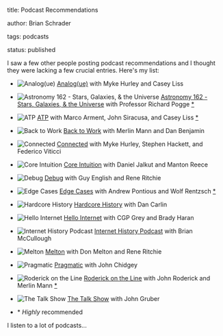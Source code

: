 title: Podcast Recommendations







author: Brian Schrader







tags: podcasts







status: published








I saw a few other people posting podcast recommendations and I thought they were lacking a few crucial entries. Here's my list:















<style type='text/css'>







.post ul {







list-style: none;







}







.post img {







margin-left:0px;







display: inline;







vertical-align: middle;







margin-right: 15px;







}







</style>







- ![Analog(ue)](http://brianschrader.com/images/blog/analogue_icon.png) [Analog(ue)](http://relay.fm/analogue) with Myke Hurley and Casey Liss







- ![Astronomy 162 - Stars, Galaxies, & the Universe](http://brianschrader.com/images/blog/astr_162_icon.png) [Astronomy 162 - Stars, Galaxies, & the Universe](http://www.astronomy.ohio-state.edu/~pogge/Ast162/) with Professor Richard Pogge [*](#note)







- ![ATP](http://brianschrader.com/images/blog/atp_icon.png) [ATP](http://atp.fm) with Marco Arment, John Siracusa, and Casey Liss [*](#note)







- ![Back to Work](http://brianschrader.com/images/blog/back_to_work_icon.png) [Back to Work](http://5by5.tv/b2w) with Merlin Mann and Dan Benjamin







- ![Connected](http://brianschrader.com/images/blog/connected_icon.png) [Connected](http://relay.fm/connected) with Myke Hurley, Stephen Hackett, and Federico Viticci







- ![Core Intuition](http://brianschrader.com/images/blog/core_int_icon.png) [Core Intuition](http://www.coreint.org) with Daniel Jalkut and Manton Reece







- ![Debug](http://brianschrader.com/images/blog/debug_icon.png) [Debug](http://www.imore.com/debug) with Guy English and Rene Ritchie







- ![Edge Cases](http://brianschrader.com/images/blog/edge_cases_icon.png) [Edge Cases](http://edgecasesshow.com) with Andrew Pontious and Wolf Rentzsch [*](#note)







- ![Hardcore History](http://brianschrader.com/images/blog/hardcore_history_icon.png) [Hardcore History](http://www.dancarlin.com) with Dan Carlin







- ![Hello Internet](http://brianschrader.com/images/blog/hi_icon.png) [Hello Internet](http://www.hellointernet.fm) with CGP Grey and Brady Haran







- ![Internet History Podcast](http://brianschrader.com/images/blog/internet_history_icon.png) [Internet History Podcast](http://www.internethistorypodcast.com) with Brian McCullough







- ![Melton](http://brianschrader.com/images/blog/melton_icon.png) [Melton](http://www.imore.com/introducing-new-don-melton-podcast) with Don Melton and Rene Ritchie







- ![Pragmatic](http://brianschrader.com/images/blog/pragmatic_icon.png) [Pragmatic](http://techdistortion.com/podcasts/pragmatic) with John Chidgey







- ![Roderick on the Line](http://brianschrader.com/images/blog/rotl_icon.png) [Roderick on the Line](http://www.merlinmann.com/roderick/) with John Roderick and Merlin Mann [*](#note)







- ![The Talk Show](http://brianschrader.com/images/blog/talk_show_icon.png) [The Talk Show](http://daringfireball.net/thetalkshow/) with John Gruber







- <div id='note'>* <i>Highly</i> recommended</div>















I listen to a lot of podcasts...



